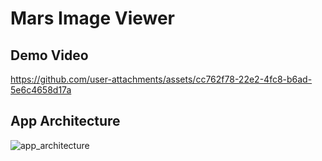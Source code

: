# Mars Image Viewer

## Demo Video


https://github.com/user-attachments/assets/cc762f78-22e2-4fc8-b6ad-5e6c4658d17a



## App Architecture
![app_architecture](https://github.com/user-attachments/assets/2f0fcd81-11c8-43fc-9001-481e2503948d)

